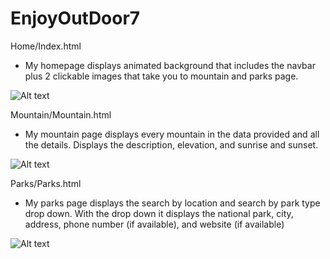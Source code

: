 # EnjoyOutDoor7

 Home/Index.html
- My homepage displays animated background that includes the navbar plus 2 clickable images that take you to mountain and parks page.

![Alt text](<images/Screenshot 2024-11-08 at 1.44.18 PM.png>)







 Mountain/Mountain.html
- My mountain page displays every mountain in the data provided and all the details. Displays the description, elevation, and sunrise and sunset.

![Alt text](<images/Screenshot 2024-11-08 at 1.51.59 PM.png>)






 Parks/Parks.html
- My parks page displays the search by location and search by park type drop down. With the drop down it displays the national park, city, address, phone number (if available), and website (if available)

![Alt text](<images/Screenshot 2024-11-08 at 1.52.24 PM.png>)



